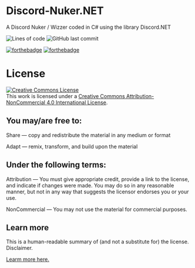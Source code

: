 # Discord-Nuker.NET
A Discord Nuker / Wizzer coded in C# using the library Discord.NET

![Lines of code](https://img.shields.io/tokei/lines/github/rxversedcode/Discord-Nuker.NET)
![GitHub last commit](https://img.shields.io/github/last-commit/rxversedcode/Discord-Nuker.NET)

[![forthebadge](https://forthebadge.com/images/badges/made-with-c-sharp.svg)](https://forthebadge.com)
[![forthebadge](https://forthebadge.com/images/badges/built-with-love.svg)](https://forthebadge.com)
# License
<a rel="license" href="http://creativecommons.org/licenses/by-nc/4.0/"><img alt="Creative Commons License" style="border-width:0" src="https://i.creativecommons.org/l/by-nc/4.0/88x31.png" /></a><br />This work is licensed under a <a rel="license" href="http://creativecommons.org/licenses/by-nc/4.0/">Creative Commons Attribution-NonCommercial 4.0 International License</a>.
## You may/are free to:
Share — copy and redistribute the material in any medium or format

Adapt — remix, transform, and build upon the material
## Under the following terms:
Attribution — You must give appropriate credit, provide a link to the license, and indicate if changes were made. You may do so in any reasonable manner, but not in any way that suggests the licensor endorses you or your use.

NonCommercial — You may not use the material for commercial purposes.

## Learn more

This is a human-readable summary of (and not a substitute for) the license. Disclaimer.

<a href="https://creativecommons.org/licenses/by-nc/4.0/">Learm more here.</a>
